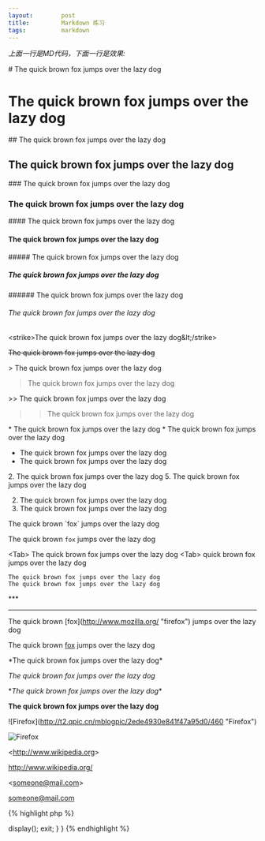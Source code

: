 ```yaml
---
layout:        post
title:         Markdown 练习
tags:          markdown
---
```

*上面一行是MD代码，下面一行是效果:*

\# The quick brown fox jumps over the lazy dog

# The quick brown fox jumps over the lazy dog

\## The quick brown fox jumps over the lazy dog

## The quick brown fox jumps over the lazy dog

\### The quick brown fox jumps over the lazy dog

### The quick brown fox jumps over the lazy dog

\#### The quick brown fox jumps over the lazy dog

#### The quick brown fox jumps over the lazy dog

\##### The quick brown fox jumps over the lazy dog

##### The quick brown fox jumps over the lazy dog

\###### The quick brown fox jumps over the lazy dog

###### The quick brown fox jumps over the lazy dog

&lt;strike&gt;The quick brown fox jumps over the lazy dog\&lt;/strike&gt;

<strike>The quick brown fox jumps over the lazy dog</strike>

&gt; The quick brown fox jumps over the lazy dog

> The quick brown fox jumps over the lazy dog

&gt;&gt; The quick brown fox jumps over the lazy dog

>> The quick brown fox jumps over the lazy dog

\* The quick brown fox jumps over the lazy dog
\* The quick brown fox jumps over the lazy dog

* The quick brown fox jumps over the lazy dog
* The quick brown fox jumps over the lazy dog

2\. The quick brown fox jumps over the lazy dog
5\. The quick brown fox jumps over the lazy dog

2. The quick brown fox jumps over the lazy dog
5. The quick brown fox jumps over the lazy dog

The quick brown \`fox\` jumps over the lazy dog

The quick brown `fox` jumps over the lazy dog

&lt;Tab&gt; The quick brown fox jumps over the lazy dog
&lt;Tab&gt; quick brown fox jumps over the lazy dog

    The quick brown fox jumps over the lazy dog
	The quick brown fox jumps over the lazy dog
	
\***

***

The quick brown \[fox](http://www.mozilla.org/ "firefox") jumps over the lazy dog

The quick brown [fox](http://www.mozilla.org/ "firefox") jumps over the lazy dog

\*The quick brown fox jumps over the lazy dog*

*The quick brown fox jumps over the lazy dog*

\**The quick brown fox jumps over the lazy dog**

**The quick brown fox jumps over the lazy dog**

\!\[Firefox]\(http://t2.qpic.cn/mblogpic/2ede4930e841f47a95d0/460 "Firefox")

![Firefox](http://t2.qpic.cn/mblogpic/2ede4930e841f47a95d0/460 "Firefox")

&lt;http://www.wikipedia.org&gt;

<http://www.wikipedia.org/>

&lt;someone@mail.com&gt;

<someone@mail.com>

{% highlight php %}
<?php
class commonAction extends Action {
	function index() {
		$this->display();
		exit;
	}
}
{% endhighlight %}